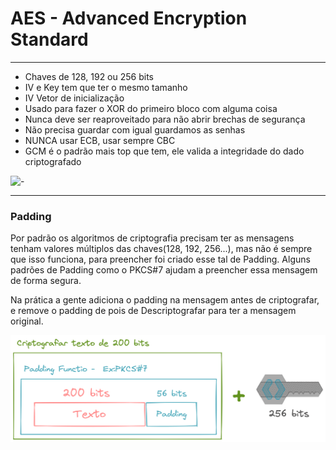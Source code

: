 # AES - Advanced Encryption Standard

---

- Chaves de 128, 192 ou 256 bits
- IV e Key tem que ter o mesmo tamanho
- IV Vetor de inicialização
- Usado para fazer o XOR do primeiro bloco com alguma coisa
- Nunca deve ser reaproveitado para não abrir brechas de segurança
- Não precisa guardar com igual guardamos as senhas
- NUNCA usar ECB, usar sempre CBC
- GCM é o padrão mais top que tem, ele valida a integridade do dado criptografado

![-](https://cdn.ttgtmedia.com/rms/onlineImages/security-aes_design_mobile.jpg)

---

### Padding

Por padrão os algoritmos de criptografia precisam ter as mensagens tenham valores múltiplos das chaves(128, 192, 256...), mas não é sempre que isso funciona, para preencher foi criado esse tal de Padding. Alguns padrões de Padding como o PKCS#7 ajudam a preencher essa mensagem de forma segura.

Na prática a gente adiciona o padding na mensagem antes de criptografar, e remove o padding de pois de Descriptografar para ter a mensagem original.

![-](./Padding.png)

